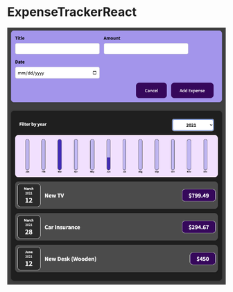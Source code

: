 # ExpenseTrackerReact
![alt text](https://raw.githubusercontent.com/zuvv/ExpenseTrackerReact/master/Screen%20Shot%202022-08-16%20at%203.20.23%20PM.png?raw=true)

